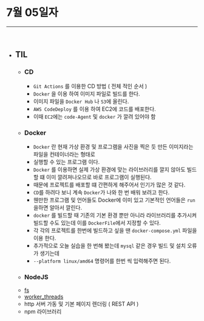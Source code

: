 # 7월 05일자 

***

<br>

* ## TIL 
  * ### CD 
    * `Git Actions` 를 이용한 CD 방법 ( 전체 적인 순서 )
    * `Docker` 을 이용 하여 이미지 파일로 빌드를 한다. 
    * 이미지 파일을 `Docker Hub` 나 `S3`에 올린다.
    * `AWS CodeDeploy` 를 이용 하여 EC2에 코드를 배포한다. 
    * 이때 `EC2`에는 `code-Agent` 및 `docker` 가 깔려 있어야 함
  * ### Docker 
    * `Docker` 란 현재 가상 환경 및 프로그램을 사진을 찍은 듯 만든 이미지라는 파일을 컨테이너라는 형태로   
    * 실행할 수 있는 프로그램 이다.
    * `Docker` 를 이용하면 실제 가상 환경에 맞는 라이브러리를 깔지 않아도 빌드할 떄 이미 깔려져나오므로 바로 프로그램이 실행된다.
    * 때문에 프로젝트를 배포할 떄 간편하게 해주어서 인기가 많은 것 같다.
    * `CD`를 하려다 보니 계속 `Docker`가 나와 한 번 배워 보려고 한다.
    * 웬만한 프로그램 및 언어들도 Docker에 이미 있고 기본적인 언어들은 `run`을하면 알아서 깔린다. 
    * `docker` 를 빌드할 때 기존의 기본 환경 뿐만 아니라 라이브러리를 추가시켜 빌드할 수도 있는데 이를 `DockerFile`에서 지정할 수 있다. 
    * 각 각의 프로젝트를 한번에 빌드하고 싶을 땐 `docker-compose.yml` 파일을 이용 한다.
    * 추가적으로 오늘 실습을 한 번해 봤는데 `mysql` 같은 경우 빌드 및 설치 오류가 생기는데
    * `--platform linux/amd64` 명령어를 한번 씩 입력해주면 된다. 
  * ### NodeJS
  * [fs](/NodeJS/fs.md)
  * [worker_threads](/NodeJS/worker_threads.md)
  * http 서버 가동 및 기본 페이지 렌더링 ( REST API )
  * npm 라이브러리 
